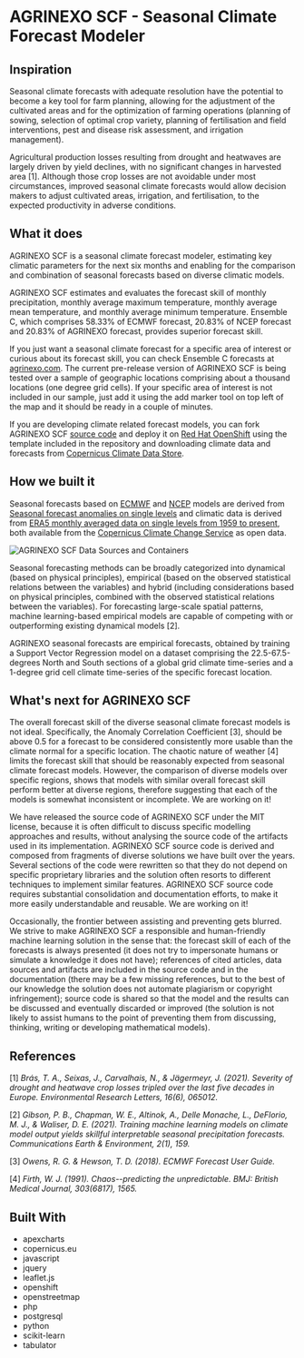 # AGRINEXO SCF - Seasonal Climate Forecast Modeler

## Inspiration

Seasonal climate forecasts with adequate resolution have the potential to become a key tool for farm planning, allowing for the adjustment of the cultivated areas and for the optimization of farming operations (planning of sowing, selection of optimal crop variety, planning of fertilisation and field interventions, pest and disease risk assessment, and irrigation management).

Agricultural production losses resulting from drought and heatwaves are largely driven by yield declines, with no significant changes in harvested area [1]. Although those crop losses are not avoidable under most circumstances, improved seasonal climate forecasts would allow decision makers to adjust cultivated areas, irrigation, and fertilisation, to the expected productivity in adverse conditions.

## What it does

AGRINEXO SCF is a seasonal climate forecast modeler, estimating key climatic parameters for the next six months and enabling for the comparison and combination of seasonal forecasts based on diverse climatic models.

AGRINEXO SCF estimates and evaluates the forecast skill of monthly precipitation, monthly average maximum temperature, monthly average mean temperature, and monthly average minimum temperature. Ensemble C, which comprises 58.33% of ECMWF forecast, 20.83% of NCEP forecast and 20.83% of AGRINEXO forecast, provides superior forecast skill.

If you just want a seasonal climate forecast for a specific area of interest or curious about its forecast skill, you can check Ensemble C forecasts at [agrinexo.com](https://agrinexo.com/scf/analyser/). The current pre-release version of AGRINEXO SCF is being tested over a sample of geographic locations comprising about a thousand locations (one degree grid cells). If your specific area of interest is not included in our sample, just add it using the add marker tool on top left of the map and it should be ready in a couple of minutes.

If you are developing climate related forecast models, you can fork AGRINEXO SCF [source code](https://github.com/etapa-racional/agrinexo-scf-m/) and deploy it on [Red Hat OpenShift](https://www.redhat.com/en/technologies/cloud-computing/openshift) using the template included in the repository and downloading climate data and forecasts from [Copernicus Climate Data Store](https://cds.climate.copernicus.eu/).

## How we built it

Seasonal forecasts based on [ECMWF](https://www.ecmwf.int/) and [NCEP](https://www.weather.gov/ncep/) models are derived from [Seasonal forecast anomalies on single levels](https://cds.climate.copernicus.eu/cdsapp#!/dataset/seasonal-postprocessed-single-levels?tab=overview) and climatic data is derived from [ERA5 monthly averaged data on single levels from 1959 to present](https://cds.climate.copernicus.eu/cdsapp#!/dataset/reanalysis-era5-single-levels-monthly-means), both available from the [Copernicus Climate Change Service]( https://climate.copernicus.eu/) as open data.

![AGRINEXO SCF Data Sources and Containers](https://agrinexo.com/en/rwst/images/I131-AGRINEXO-SCF-DIAGRAM.PNG)

Seasonal forecasting methods can be broadly categorized into dynamical (based on physical principles), empirical (based on the observed statistical relations between the variables) and hybrid (including considerations based on physical principles, combined with the observed statistical relations between the variables). For forecasting large-scale spatial patterns, machine learning-based empirical models are capable of competing with or outperforming existing dynamical models [2].

AGRINEXO seasonal forecasts are empirical forecasts, obtained by training a Support Vector Regression model on a dataset comprising the 22.5-67.5-degrees North and South sections of a global grid climate time-series and a 1-degree grid cell climate time-series of the specific forecast location.

## What's next for AGRINEXO SCF

The overall forecast skill of the diverse seasonal climate forecast models is not ideal. Specifically, the Anomaly Correlation Coefficient [3], should be above 0.5 for a forecast to be considered consistently more usable than the climate normal for a specific location. The chaotic nature of weather [4] limits the forecast skill that should be reasonably expected from seasonal climate forecast models. However, the comparison of diverse models over specific regions, shows that models with similar overall forecast skill perform better at diverse regions, therefore suggesting that each of the models is somewhat inconsistent or incomplete. We are working on it!

We have released the source code of AGRINEXO SCF under the MIT license, because it is often difficult to discuss specific modelling approaches and results, without analysing the source code of the artifacts used in its implementation. AGRINEXO SCF source code is derived and composed from fragments of diverse solutions we have built over the years. Several sections of the code were rewritten so that they do not depend on specific proprietary libraries and the solution often resorts to different techniques to implement similar features. AGRINEXO SCF source code requires substantial consolidation and documentation efforts, to make it more easily understandable and reusable. We are working on it!

Occasionally, the frontier between assisting and preventing gets blurred. We strive to make AGRINEXO SCF a responsible and human-friendly machine learning solution in the sense that: the forecast skill of each of the forecasts is always presented (it does not try to impersonate humans or simulate a knowledge it does not have); references of cited articles, data sources and artifacts are included in the source code and in the documentation (there may be a few missing references, but to the best of our knowledge the solution does not automate plagiarism or copyright infringement); source code is shared so that the model and the results can be discussed and eventually discarded or improved (the solution is not likely to assist humans to the point of preventing them from discussing, thinking, writing or developing mathematical models).

## References

[1] _Brás, T. A., Seixas, J., Carvalhais, N., & Jägermeyr, J. (2021). Severity of drought and heatwave crop losses tripled over the last five decades in Europe. Environmental Research Letters, 16(6), 065012._

[2] _Gibson, P. B., Chapman, W. E., Altinok, A., Delle Monache, L., DeFlorio, M. J., & Waliser, D. E. (2021). Training machine learning models on climate model output yields skillful interpretable seasonal precipitation forecasts. Communications Earth & Environment, 2(1), 159._

[3] _Owens, R. G. & Hewson, T. D. (2018). ECMWF Forecast User Guide._

[4] _Firth, W. J. (1991). Chaos--predicting the unpredictable. BMJ: British Medical Journal, 303(6817), 1565._

## Built With 
- apexcharts
- copernicus.eu
- javascript
- jquery
- leaflet.js
- openshift
- openstreetmap
- php
- postgresql
- python
- scikit-learn
- tabulator
